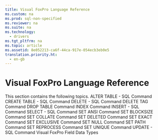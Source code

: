 ```yaml
---
title: Visual FoxPro Language Reference
ms.custom: na
ms.prod: sql-non-specified
ms.reviewer: na
ms.suite: na
ms.technology: 
  - drivers
ms.tgt_pltfrm: na
ms.topic: article
ms.assetid: 8e052213-ca6f-44ca-917e-054ecb3eb0e5
translation.priority.ht: 
  - en-gb
---
```

# Visual FoxPro Language Reference
<?xml version="1.0" encoding="utf-8"?>
<developerOrientationDocument xmlns="http://ddue.schemas.microsoft.com/authoring/2003/5" xmlns:xlink="http://www.w3.org/1999/xlink" xmlns:xsi="http://www.w3.org/2001/XMLSchema-instance" xsi:schemaLocation="http://ddue.schemas.microsoft.com/authoring/2003/5 http://dduestorage.blob.core.windows.net/ddueschema/developer.xsd">
  <introduction>
    <para>This section contains the following topics.

</para>
    <list class="bullet">
      <listItem>
        <para>
          <legacyLink xlink:href="3a01a291-f4d9-43bc-a725-5a95546ff364">ALTER TABLE - SQL Command</legacyLink>
        </para>
      </listItem>
      <listItem>
        <para>
          <legacyLink xlink:href="be2143ba-fc16-42c9-84f7-8985cd924860">CREATE TABLE - SQL Command</legacyLink>
        </para>
      </listItem>
      <listItem>
        <para>
          <legacyLink xlink:href="0d5bd477-626f-4f22-a05a-f531d9f8c5e7">DELETE - SQL Command</legacyLink>
        </para>
      </listItem>
      <listItem>
        <para>
          <legacyLink xlink:href="4f4e1362-a5f3-4b15-8a3c-d4e96605f221">DELETE TAG Command</legacyLink>
        </para>
      </listItem>
      <listItem>
        <para>
          <legacyLink xlink:href="bc50459b-8861-4889-84a9-129ae9065aa8">DROP TABLE Command</legacyLink>
        </para>
      </listItem>
      <listItem>
        <para>
          <legacyLink xlink:href="694e8cf5-2f69-4001-9c1e-b735a4da3aff">INDEX Command</legacyLink>
        </para>
      </listItem>
      <listItem>
        <para>
          <legacyLink xlink:href="9b648198-349f-46f6-b869-13d129945971">INSERT - SQL Command</legacyLink>
        </para>
      </listItem>
      <listItem>
        <para>
          <legacyLink xlink:href="2149c3ca-3a71-446d-8d53-3d056e2f301a">SELECT - SQL Command</legacyLink>
        </para>
      </listItem>
      <listItem>
        <para>
          <legacyLink xlink:href="cf9a01b2-14bf-458c-a73c-2a58ddef32d8">SET ANSI Command</legacyLink>
        </para>
      </listItem>
      <listItem>
        <para>
          <legacyLink xlink:href="0c11580f-37f5-4a8e-99be-9fb9c44bb433">SET BLOCKSIZE Command</legacyLink>
        </para>
      </listItem>
      <listItem>
        <para>
          <legacyLink xlink:href="00efbcd4-fea8-4061-86a5-82de413cb753">SET COLLATE Command</legacyLink>
        </para>
      </listItem>
      <listItem>
        <para>
          <legacyLink xlink:href="6b5e0086-156d-471d-8e7f-6c5fa9686cd5">SET DELETED Command</legacyLink>
        </para>
      </listItem>
      <listItem>
        <para>
          <legacyLink xlink:href="9533d3e0-e7c1-49de-a3a3-0cc4373a91cb">SET EXACT Command</legacyLink>
        </para>
      </listItem>
      <listItem>
        <para>
          <legacyLink xlink:href="d4fe12c5-7e8b-4d20-9ea4-2bcaffb271f2">SET EXCLUSIVE Command</legacyLink>
        </para>
      </listItem>
      <listItem>
        <para>
          <legacyLink xlink:href="410c5a6e-e957-4ecc-9e2d-e591cbc0bc4f">SET NULL Command</legacyLink>
        </para>
      </listItem>
      <listItem>
        <para>
          <legacyLink xlink:href="db488d1e-0963-4f45-8c76-a23b9bde9e9d">SET PATH Command</legacyLink>
        </para>
      </listItem>
      <listItem>
        <para>
          <legacyLink xlink:href="b0708757-b1d7-42f3-8988-787f2a806b8b">SET REPROCESS Command</legacyLink>
        </para>
      </listItem>
      <listItem>
        <para>
          <legacyLink xlink:href="1f69e31e-4599-47cc-ac89-b86fba8703c5">SET UNIQUE Command</legacyLink>
        </para>
      </listItem>
      <listItem>
        <para>
          <legacyLink xlink:href="ff1e0331-c060-4304-b280-039725b45f63">UPDATE - SQL Command</legacyLink>
        </para>
      </listItem>
      <listItem>
        <para>
          <legacyLink xlink:href="50b733dc-679a-4b10-bc5d-98bb474dead2">Visual FoxPro Field Data Types</legacyLink>
        </para>
      </listItem>
    </list>
  </introduction>
  <relatedTopics />
</developerOrientationDocument>